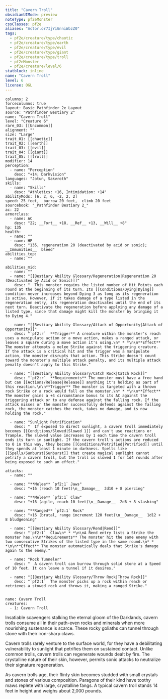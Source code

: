 ```yaml
---
title: "Cavern Troll"
obsidianUIMode: preview
noteType: pf2eMonster
cssClasses: pf2e
aliases: "Actor.or7IjYiGnniWbzZ0" 
tags:
  - pf2e/creature/type/chaotic
  - pf2e/creature/type/earth
  - pf2e/creature/type/evil
  - pf2e/creature/type/giant
  - pf2e/creature/type/troll
  - pf2eMonster
  - pf2e/creature/level/6
statblock: inline
name: "Cavern Troll"
level: 6
license: OGL
---
```


```statblock
columns: 2
forcecolumns: true
layout: Basic Pathfinder 2e Layout
source: "Pathfinder Bestiary 2"
name: "Cavern Troll"
level: "Creature 6"
rare_03: [[Uncommon]]
alignment: ""
size: "Large"
trait_01: [[chaotic]]
trait_02: [[earth]]
trait_03: [[evil]]
trait_04: [[giant]]
trait_05: [[troll]]
modifier: 14
perception:
  - name: "Perception"
    desc: "+14; Darkvision"
languages: "Jotun, Sakvroth"
skills:
  - name: "Skills"
    desc: "Athletics: +16, Intimidation: +14"
abilityMods: [6, 2, 6, -2, 2, 2]
speed: 25 feet,  burrow 20 feet,  climb 20 feet
sourcebook: "_Pathfinder Bestiary 2_"
ac: 22
armorclass:
  - name: AC
    desc: "22; __Fort__ +18, __Ref__ +13, __Will__ +8"
hp: 135
health:
  - name: ""
  - name: HP
    desc: "135, regeneration 20 (deactivated by acid or sonic); __Immunities__  bleed"
abilities_top:
  - name: ""

abilities_mid:
  - name: ""
  - name: "[[Bestiary Ability Glossary/Regeneration|Regeneration 20 (Deactivated by Acid or Sonic)]]"
    desc: "  This monster regains the listed number of Hit Points each round at the beginning of its turn. Its [[Conditions/Dying|Dying]] condition never increases beyond Dying 3 as long as its regeneration is active. However, if it takes damage of a type listed in the regeneration entry, its regeneration deactivates until the end of its next turn. Deactivate the regeneration before applying any damage of a listed type, since that damage might kill the monster by bringing it to Dying 4."

  - name: "[[Bestiary Ability Glossary/Attack of Opportunity|Attack of Opportunity]]"
    desc: "`pf2:r`  **Trigger** A creature within the monster's reach uses a manipulate action or a move action, makes a ranged attack, or leaves a square during a move action it's using.\n* * *\n\n**Effect** The monster attempts a melee Strike against the triggering creature. If the attack is a critical hit and the trigger was a manipulate action, the monster disrupts that action. This Strike doesn't count toward the monster's multiple attack penalty, and its multiple attack penalty doesn't apply to this Strike."

  - name: "[[Bestiary Ability Glossary/Catch Rock|Catch Rock]]"
    desc: "`pf2:r`  **Requirements** The monster must have a free hand but can [[Actions/Release|Release]] anything it's holding as part of this reaction.\n\n**Trigger** The monster is targeted with a thrown rock Strike or a rock would fall on the monster.\n* * *\n\n**Effect** The monster gains a +4 circumstance bonus to its AC against the triggering attack or to any defense against the falling rock. If the attack misses or the monster successfully defends against the falling rock, the monster catches the rock, takes no damage, and is now holding the rock."

  - name: "Sunlight Petrification"
    desc: "  If exposed to direct sunlight, a cavern troll immediately becomes [[Conditions/Slowed|Slowed 1]] and can't use reactions or Trample. The slowed value increases by 1 each time the cavern troll ends its turn in sunlight. If the cavern troll's actions are reduced to 0 in this way, they become [[Conditions/Petrified|Petrified]] until they spends at least 1 minute in darkness. Spells like [[Spells/Sunburst|Sunburst]] that create magical sunlight cannot petrify a cavern troll, but the troll is slowed 1 for 1d4 rounds after being exposed to such an effect."

attacks:
  - name: ""

  - name: "**Melee** `pf2:1` Jaws"
    desc: "+16 (reach 10 feet)\n__Damage__  2d10 + 8 piercing"

  - name: "**Melee** `pf2:1` Claw"
    desc: "+16 (agile, reach 10 feet)\n__Damage__  2d6 + 8 slashing"

  - name: "**Ranged** `pf2:1` Rock"
    desc: "+16 (brutal, range increment 120 feet)\n__Damage__  1d12 + 8 bludgeoning"

  - name: "[[Bestiary Ability Glossary/Rend|Rend]]"
    desc: "`pf2:1`  Claw\n* * *\n\nA Rend entry lists a Strike the monster has.\n\n**Requirements** The monster hit the same enemy with two consecutive Strikes of the listed type in the same round.\n* * *\n\n**Effect** The monster automatically deals that Strike's damage again to the enemy."

  - name: "Rock Tunneler"
    desc: "  A cavern troll can burrow through solid stone at a Speed of 10 feet. It can leave a tunnel if it desires."

  - name: "[[Bestiary Ability Glossary/Throw Rock|Throw Rock]]"
    desc: "`pf2:1`  The monster picks up a rock within reach or retrieves a stowed rock and throws it, making a ranged Strike."
 
```

```encounter-table
name: Cavern Troll
creatures:
  - 1: Cavern Troll
```



Insatiable scavengers stalking the eternal gloom of the Darklands, cavern trolls consume all in their path-even rocks and minerals when more nourishing sustenance is scarce. These rocky goliaths can tunnel through stone with their iron-sharp claws.

Cavern trolls rarely venture to the surface world, for they have a debilitating vulnerability to sunlight that petrifies them on sustained contact. Unlike common trolls, cavern trolls can regenerate wounds dealt by fire. The crystalline nature of their skin, however, permits sonic attacks to neutralize their signature regeneration.

As cavern trolls age, their flinty skin becomes studded with small crystals and stones of various composition. Paragons of their kind have toothy maws replete with large, crystalline fangs. A typical cavern troll stands 14 feet in height and weighs about 2,000 pounds.
